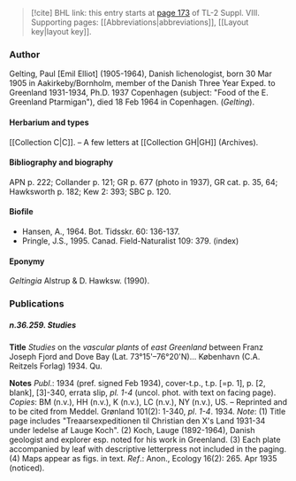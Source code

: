 > [!cite] BHL link: this entry starts at [page 173](https://www.biodiversitylibrary.org/item/103832#page/185/mode/1up) of TL-2 Suppl. VIII.
> Supporting pages: [[Abbreviations|abbreviations]], [[Layout key|layout key]].

### Author

Gelting, Paul \[Emil Elliot\] (1905-1964), Danish lichenologist, born 30 Mar 1905 in Aakirkeby/Bornholm, member of the Danish Three Year Exped. to Greenland 1931-1934, Ph.D. 1937 Copenhagen (subject: "Food of the E. Greenland Ptarmigan"), died 18 Feb 1964 in Copenhagen. (*Gelting*).

#### Herbarium and types

[[Collection C|C]]. – A few letters at [[Collection GH|GH]] (Archives).

#### Bibliography and biography

APN p. 222; Collander p. 121; GR p. 677 (photo in 1937), GR cat. p. 35, 64; Hawksworth p. 182; Kew 2: 393; SBC p. 120.

#### Biofile

- Hansen, A., 1964. Bot. Tidsskr. 60: 136-137.
- Pringle, J.S., 1995. Canad. Field-Naturalist 109: 379. (index)

#### Eponymy

*Geltingia* Alstrup & D. Hawksw. (1990).

### Publications

##### n.36.259. Studies

**Title**
*Studies* on the *vascular plants* of *east Greenland* between Franz Joseph Fjord and Dove Bay (Lat. 73°15'–76°20'N)... København (C.A. Reitzels Forlag) 1934. Qu.

**Notes**
*Publ*.: 1934 (pref. signed Feb 1934), cover-t.p., t.p. \[=p. 1\], p. \[2, blank\], \[3\]-340, errata slip, *pl. 1-4* (uncol. phot. with text on facing page). *Copies*: BM (n.v.), HH (n.v.), K (n.v.), LC (n.v.), NY (n.v.), US. – Reprinted and to be cited from Meddel. Grønland 101(2): 1-340, *pl*. *1-4*. 1934.
*Note*: (1) Title page includes "Treaarsexpeditionen til Christian den X's Land 1931-34 under ledelse af Lauge Koch". (2) Koch, Lauge (1892-1964), Danish geologist and explorer esp. noted for his work in Greenland. (3) Each plate accompanied by leaf with descriptive letterpress not included in the paging. (4) Maps appear as figs. in text.
*Ref*.: Anon., Ecology 16(2): 265. Apr 1935 (noticed).

